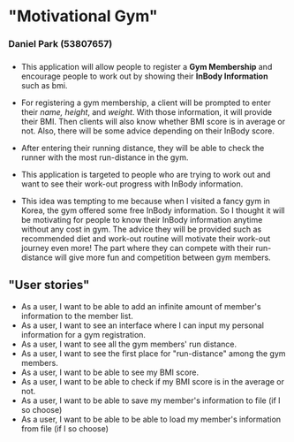 # "Motivational Gym"
### Daniel Park (53807657)
###
- This application will
allow people to register a **Gym Membership** and encourage people
to work out by showing their **InBody Information** such as bmi.

- For registering a gym membership, a client will be prompted to enter their 
*name, height*, and *weight*. With those information, 
it will provide their BMI. Then clients will also
 know whether BMI score is in average or not. Also, there will be some advice depending 
on their InBody score.
- After entering their running distance, they will be able to check the runner with the most run-distance in the gym.

- This application is targeted to people who are trying to work out and want to
see their work-out progress with InBody information.
- This idea was tempting to me because when I visited a fancy gym in Korea,
the gym offered some free InBody information. So I thought it will be motivating for people to know their
InBody information anytime without any cost in gym. The advice they will be provided such as
recommended diet and work-out routine will motivate their work-out journey even more!
The part where they can compete with their run-distance will give more fun and competition between gym members.  

## "User stories"
- As a user, I want to be able to add an infinite amount of member's information to the member list.
- As a user, I want to see an interface where I can input my personal information for a gym registration.
- As a user, I want to see all the gym members' run distance.
- As a user, I want to see the first place for "run-distance" among the gym members.
- As a user, I want to be able to see my BMI score.
- As a user, I want to be able to check if my BMI score is in the average or not.
- As a user, I want to be able to save my member's information to file (if I so choose)
- As a user, I want to be able to be able to load my member's information from file (if I so choose)

